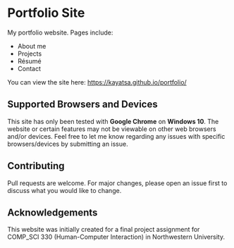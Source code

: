 # Portfolio Site

My portfolio website. Pages include:
* About me
* Projects
* Résumé
* Contact

You can view the site here: https://kayatsa.github.io/portfolio/

## Supported Browsers and Devices

This site has only been tested with **Google Chrome** on **Windows 10**. The website or certain features may not be viewable on other web browsers and/or devices. Feel free to let me know regarding any issues with specific browsers/devices by submitting an issue.

## Contributing

Pull requests are welcome. For major changes, please open an issue first to discuss what you would like to change.

## Acknowledgements

This website was initially created for a final project assignment for COMP_SCI 330 (Human-Computer Interaction) in Northwestern University.
